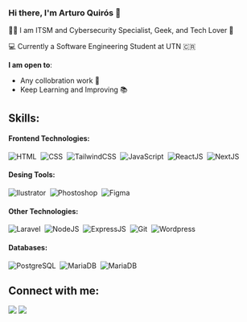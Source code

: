 ### Hi there, I'm Arturo Quirós 👋

👨‍💻 I am ITSM and Cybersecurity Specialist, Geek, and Tech Lover 🤖

💻 Currently a Software Engineering Student at UTN 🇨🇷

 **I am open to**:
- Any collobration work 🤝
- Keep Learning and Improving 📚

## Skills:

#### Frontend Technologies:
![HTML](https://img.shields.io/badge/HTML5-E34F26?style=for-the-badge&logo=html5&logoColor=white)&nbsp;
![CSS](https://img.shields.io/badge/CSS3-1572B6?style=for-the-badge&logo=css3&logoColor=white)&nbsp;
![TailwindCSS](https://img.shields.io/badge/Tailwind_CSS-38B2AC?style=for-the-badge&logo=tailwind-css&logoColor=white)&nbsp;
![JavaScript](https://img.shields.io/badge/JavaScript-F7DF1E?style=for-the-badge&logo=javascript&logoColor=black)&nbsp;
![ReactJS](https://img.shields.io/badge/React-20232A?style=for-the-badge&logo=react&logoColor=61DAFB)&nbsp;
![NextJS](https://img.shields.io/badge/NextJS-ffffff?style=for-the-badge&logo=javascript&logoColor=black)&nbsp;

#### Desing Tools:
![Ilustrator](https://img.shields.io/badge/Adobe%20Illustrator-FF9A00?style=for-the-badge&logo=adobe%20illustrator&logoColor=white)&nbsp;
![Phostoshop](https://img.shields.io/badge/Adobe%20Photoshop-31A8FF?style=for-the-badge&logo=Adobe%20Photoshop&logoColor=black)&nbsp;
![Figma](https://img.shields.io/badge/Figma-F24E1E?style=for-the-badge&logo=figma&logoColor=white)&nbsp;

#### Other Technologies:
![Laravel](https://img.shields.io/badge/Laravel-FF2D20?style=for-the-badge&logo=laravel&logoColor=white)&nbsp;
![NodeJS](https://img.shields.io/badge/Node.js-43853D?style=for-the-badge&logo=node.js&logoColor=white)&nbsp;
![ExpressJS](https://img.shields.io/badge/Express.js-404D59?style=for-the-badge)&nbsp;
![Git](https://img.shields.io/badge/GIT-E44C30?style=for-the-badge&logo=git&logoColor=white)&nbsp;
![Wordpress](https://img.shields.io/badge/Wordpress-21759B?style=for-the-badge&logo=wordpress&logoColor=white)&nbsp;


#### Databases:
![PostgreSQL](https://img.shields.io/badge/PostgreSQL-316192?style=for-the-badge&logo=postgresql&logoColor=white)&nbsp;
![MariaDB](https://img.shields.io/badge/MariaDB-003545?style=for-the-badge&logo=mariadb&logoColor=white)&nbsp;
![MariaDB](https://img.shields.io/badge/MongoDB-4EA94B?style=for-the-badge&logo=mongodb&logoColor=white)&nbsp;

## Connect with me:
[<img src="https://img.shields.io/badge/linkedin-%2312100E.svg?&style=for-the-badge&logo=linkedin&logoColor=white&color=black" />](https://www.linkedin.com/in/jarturoquiros/)
[<img src="https://img.shields.io/badge/Gmail-D14836?style=for-the-badge&logo=gmail&logoColor=white"/>](mailto:joseq2408@gmail.com)
